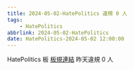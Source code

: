 ```yaml
---
title: 2024-05-02-HatePolitics 違規 0 人
tags:
    - HatePolitics
abbrlink: 2024-05-02-HatePolitics
date: HatePolitics-2024-05-02 12:00:00
---
```

HatePolitics 板 [板規連結](https://www.ptt.cc/bbs/HatePolitics/M.1617115262.A.D60.html)
昨天違規 0 人
